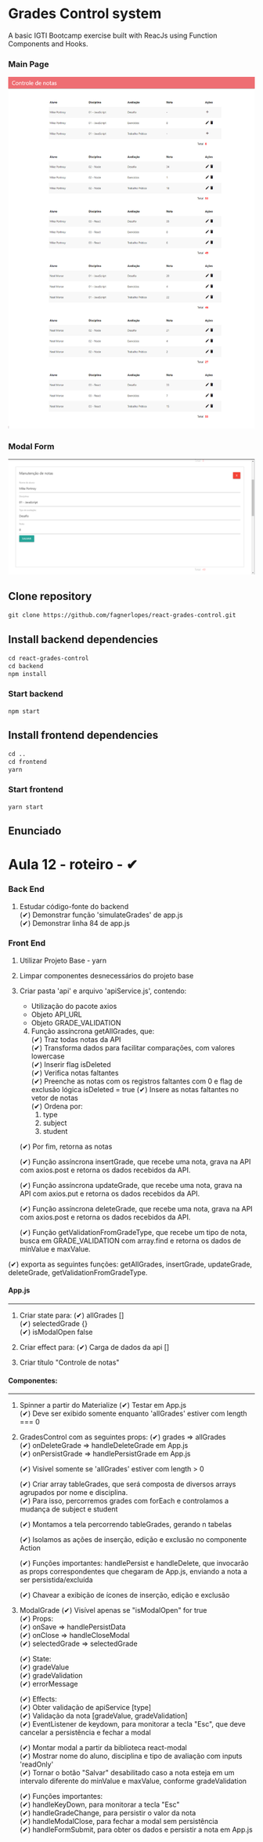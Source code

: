 # Grades Control system
A basic IGTI Bootcamp exercise built with ReacJs using Function Components and Hooks.
### Main Page
![](./view.png)

### Modal Form
![](./view_modal.png)

## Clone repository
```
git clone https://github.com/fagnerlopes/react-grades-control.git
```
## Install backend dependencies
```
cd react-grades-control
cd backend
npm install
```

### Start backend
```
npm start
```

## Install frontend dependencies
```
cd ..
cd frontend
yarn
```

### Start frontend
```
yarn start
```

## Enunciado

Aula 12 - roteiro - ✔ 
=====================

### Back End

1. Estudar código-fonte do backend<br>
   (✔) Demonstrar função 'simulateGrades' de app.js<br>
   (✔) Demonstrar linha 84 de app.js<br>


### Front End

1. Utilizar Projeto Base - yarn <br>
2. Limpar componentes desnecessários do
   projeto base<br>

3. Criar pasta 'api' e arquivo 'apiService.js',
   contendo:
   * Utilização do pacote axios
   * Objeto API_URL
   * Objeto GRADE_VALIDATION

   4. Função assíncrona getAllGrades, que:<br>
     (✔) Traz todas notas da API<br>
     (✔) Transforma dados para facilitar comparações, com valores lowercase<br>
     (✔) Inserir flag isDeleted<br>
     (✔) Verifica notas faltantes<br>
     (✔) Preenche as notas com os registros faltantes com 0 e flag de exclusão lógica 
       isDeleted = true
     (✔) Insere as notas faltantes no
       vetor de notas<br>
     (✔) Ordena por:<br>
       1) type<br>
       2) subject<br>
       3) student<br>

     (✔) Por fim, retorna as notas<br>

   (✔) Função assíncrona insertGrade, que
     recebe uma nota, grava na API com
     axios.post e retorna os dados
     recebidos da API.<br>

   (✔) Função assíncrona updateGrade, que
     recebe uma nota, grava na API com
     axios.put e retorna os dados
     recebidos da API.<br>

   (✔) Função assíncrona deleteGrade, que
     recebe uma nota, grava na API com
     axios.post e retorna os dados
     recebidos da API.<br>

   (✔) Função getValidationFromGradeType,
     que recebe um tipo de nota, busca
     em GRADE_VALIDATION com array.find 
     e retorna os dados de minValue e
     maxValue.<br>

  (✔) exporta as seguintes funções:
    getAllGrades, insertGrade,
    updateGrade, deleteGrade,
    getValidationFromGradeType. <br>
     

#### App.js
------

1. Criar state para:
   (✔) allGrades []<br>
   (✔) selectedGrade {}<br>
   (✔) isModalOpen false<br>
   
2. Criar effect para:
   (✔) Carga de dados da api []<br>

3. Criar título "Controle de notas"


#### Componentes:
------------

1. Spinner a partir do Materialize
   (✔) Testar em App.js<br>
   (✔) Deve ser exibido somente enquanto
     'allGrades' estiver com 
     length === 0<br>

2. GradesControl com as seguintes props:
   (✔) grades => allGrades<br>
   (✔) onDeleteGrade => handleDeleteGrade em App.js<br>
   (✔) onPersistGrade => handlePersistGrade em App.js<br>

   (✔) Visível somente se 'allGrades' estiver
     com length > 0<br>

   (✔) Criar array tableGrades, que será composta
     de diversos arrays agrupados por nome e
     disciplina.<br>
   (✔) Para isso, percorremos grades com forEach
     e controlamos a mudança de subject e student<br>

   (✔) Montamos a tela percorrendo tableGrades,
     gerando n tabelas<br>

   (✔) Isolamos as ações de inserção, edição e 
     exclusão no componente Action<br>

   (✔) Funções importantes: handlePersist e
     handleDelete, que invocarão as props
     correspondentes que chegaram de App.js,
     enviando a nota a ser persistida/excluída<br>

   (✔) Chavear a exibição de ícones de inserção,
     edição e exclusão<br>

3. ModalGrade
   (✔) Visível apenas se "isModalOpen" for true<br>
   (✔) Props:<br>
     (✔) onSave => handlePersistData<br>
     (✔) onClose => handleCloseModal<br>
     (✔) selectedGrade => selectedGrade <br> 

     (✔) State:<br>
       (✔) gradeValue<br>
       (✔) gradeValidation<br>
       (✔) errorMessage<br>

     (✔) Effects:<br>
       (✔) Obter validação de apiService [type]<br>
       (✔) Validação da nota [gradeValue, gradeValidation]<br>
       (✔) EventListener de keydown, para monitorar a tecla "Esc",
         que deve cancelar a persistência e fechar a modal<br>

     (✔) Montar modal a partir da biblioteca react-modal<br>
       (✔) Mostrar nome do aluno, disciplina e tipo de
         avaliação com inputs 'readOnly'<br>
       (✔) Tornar o botão "Salvar" desabilitado caso a nota
         esteja em um intervalo diferente do minValue e
         maxValue, conforme gradeValidation<br>
    
     (✔) Funções importantes:<br>
       (✔) handleKeyDown, para monitorar a tecla "Esc"<br>
       (✔) handleGradeChange, para persistir o valor da nota<br>
       (✔) handleModalClose, para fechar a modal sem persistência<br>
       (✔) handleFormSubmit, para obter os dados e persistir
         a nota em App.js<br>


